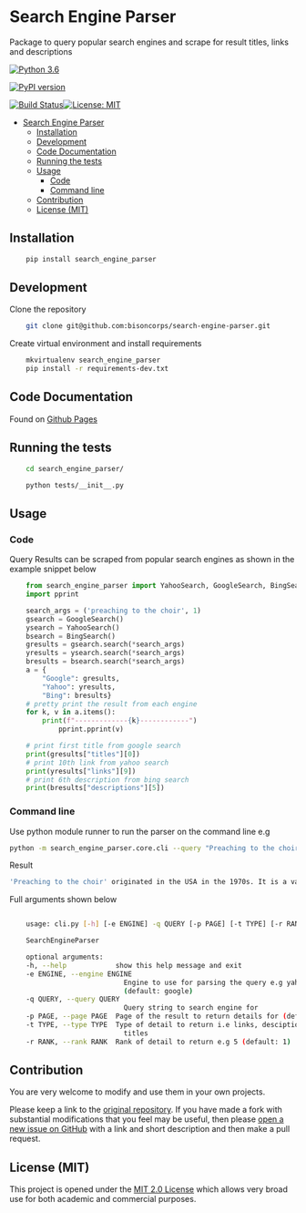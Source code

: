 # Search Engine Parser

Package to query popular search engines and scrape for result titles, links and descriptions

[![Python 3.6](https://img.shields.io/badge/python-3.6-blue.svg)](https://www.python.org/downloads/release/python-360/)

[![PyPI version](https://badge.fury.io/py/search-engine-parser.png)](https://badge.fury.io/py/search-engine-parser)

[![Build Status](https://travis-ci.com/bisoncorps/search-engine-parser.svg?branch=master)](https://travis-ci.com/bisoncorps/search-engine-parser)[![License: MIT](https://img.shields.io/badge/License-MIT-yellow.svg)](https://opensource.org/licenses/MIT)

- [Search Engine Parser](#search-engine-parser)
  - [Installation](#installation)
  - [Development](#development)
  - [Code Documentation](#code-documentation)
  - [Running the tests](#running-the-tests)
  - [Usage](#usage)
    - [Code](#code)
    - [Command line](#command-line)
  - [Contribution](#contribution)
  - [License (MIT)](#license-mit)

## Installation

```bash
    pip install search_engine_parser
```

## Development

Clone the repository

```bash
    git clone git@github.com:bisoncorps/search-engine-parser.git
```

Create virtual environment and install requirements

```bash
    mkvirtualenv search_engine_parser
    pip install -r requirements-dev.txt
```


## Code Documentation

Found on [Github Pages](https://bisoncorps.github.io/search-engine-parser)

## Running the tests

```bash
    cd search_engine_parser/
```

```bash
    python tests/__init__.py
```

## Usage

### Code

Query Results can be scraped from popular search engines as shown in the example snippet below

```python
    from search_engine_parser import YahooSearch, GoogleSearch, BingSearch
    import pprint

    search_args = ('preaching to the choir', 1)
    gsearch = GoogleSearch()
    ysearch = YahooSearch()
    bsearch = BingSearch()
    gresults = gsearch.search(*search_args)
    yresults = ysearch.search(*search_args)
    bresults = bsearch.search(*search_args)
    a = {
        "Google": gresults,
        "Yahoo": yresults,
        "Bing": bresults}
    # pretty print the result from each engine
    for k, v in a.items():
        print(f"-------------{k}------------")
            pprint.pprint(v)

    # print first title from google search
    print(gresults["titles"][0])
    # print 10th link from yahoo search
    print(yresults["links"][9])
    # print 6th description from bing search
    print(bresults["descriptions"][5])
```

### Command line

Use python module runner to run the parser on the command line e.g

```bash
python -m search_engine_parser.core.cli --query "Preaching to the choir" --engine bing --type descriptions
```

Result

```bash
'Preaching to the choir' originated in the USA in the 1970s. It is a variant of the earlier 'preaching to the converted', which dates from England in the late 1800s and has the same meaning. Origin - the full story 'Preaching to the choir' (also sometimes spelled quire) is of US origin.
```



Full arguments shown below
```bash

    usage: cli.py [-h] [-e ENGINE] -q QUERY [-p PAGE] [-t TYPE] [-r RANK]

    SearchEngineParser

    optional arguments:
    -h, --help            show this help message and exit
    -e ENGINE, --engine ENGINE
                            Engine to use for parsing the query e.g yahoo
                            (default: google)
    -q QUERY, --query QUERY
                            Query string to search engine for
    -p PAGE, --page PAGE  Page of the result to return details for (default: 1)
    -t TYPE, --type TYPE  Type of detail to return i.e links, desciptions or
                            titles
    -r RANK, --rank RANK  Rank of detail to return e.g 5 (default: 1)
```

## Contribution

You are very welcome to modify and use them in your own projects.

Please keep a link to the [original repository](https://github.com/bisoncorps/search-engine-parser). If you have made a fork with substantial modifications that you feel may be useful, then please [open a new issue on GitHub](https://github.com/bisoncorps/search-engine-parser/issues) with a link and short description and then make a pull request.

## License (MIT)

This project is opened under the [MIT 2.0 License](https://github.com/bisoncorps/search-engine-parser/blob/master/LICENSE) which allows very broad use for both academic and commercial purposes.
